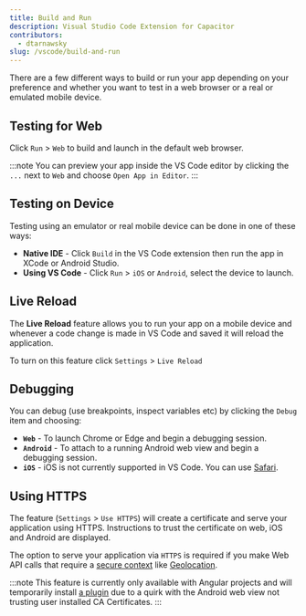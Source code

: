 ```yaml
---
title: Build and Run
description: Visual Studio Code Extension for Capacitor
contributors:
  - dtarnawsky
slug: /vscode/build-and-run
---
```


There are a few different ways to build or run your app depending on your preference and whether you want to test in a web browser or a real or emulated mobile device.

## Testing for Web
Click `Run` > `Web` to build and launch in the default web browser.

:::note
You can preview your app inside the VS Code editor by clicking the `...` next to `Web` and choose `Open App in Editor`.
:::

## Testing on Device

Testing using an emulator or real mobile device can be done in one of these ways:
- **Native IDE** - Click `Build` in the VS Code extension then run the app in XCode or Android Studio.
- **Using VS Code** - Click `Run` > `iOS` or `Android`, select the device to launch.

## Live Reload

The **Live Reload** feature allows you to run your app on a mobile device and whenever a code change is made in VS Code and saved it will reload the application.

To turn on this feature click `Settings` > `Live Reload`

## Debugging
You can debug (use breakpoints, inspect variables etc) by clicking the `Debug` item and choosing:
- **`Web`** - To launch Chrome or Edge and begin a debugging session.
- **`Android`** - To attach to a running Android web view and begin a debugging session.
- **`iOS`** - iOS is not currently supported in VS Code. You can use [Safari](debugging#use-safari).


## Using HTTPS

The feature (`Settings` > `Use HTTPS`) will create a certificate and serve your application using HTTPS. Instructions to trust the certificate on web, iOS and Android are displayed.

The option to serve your application via `HTTPS` is required if you make Web API calls that require a [secure context](https://developer.mozilla.org/en-US/docs/Web/Security/Secure_Contexts) like [Geolocation](https://developer.mozilla.org/en-US/docs/Web/API/Navigator/geolocation).

:::note
This feature is currently only available with Angular projects and will temporarily install [a plugin](https://github.com/jcesarmobile/ssl-skip) due to a quirk with the Android web view not trusting user installed CA Certificates.
:::

